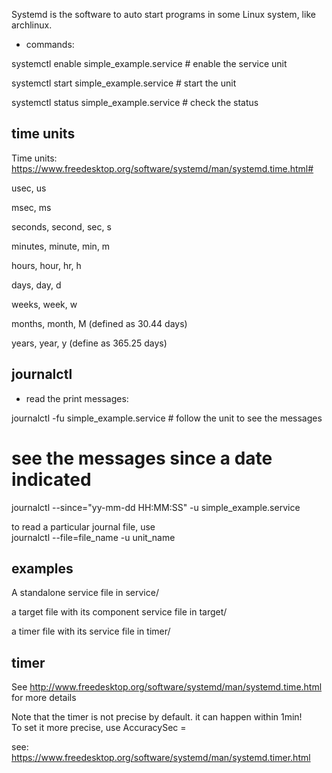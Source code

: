 Systemd is the software to auto start programs in some Linux system, like archlinux.


- commands:

systemctl enable simple_example.service		# enable the service unit

systemctl start simple_example.service		# start the unit

systemctl status simple_example.service		# check the status

time units
---------------

Time units: https://www.freedesktop.org/software/systemd/man/systemd.time.html#

usec, us

msec, ms

seconds, second, sec, s

minutes, minute, min, m

hours, hour, hr, h

days, day, d

weeks, week, w

months, month, M (defined as 30.44 days)

years, year, y (define as 365.25 days)


journalctl
--------------------

- read the print messages:

journalctl -fu simple_example.service		# follow the unit to see the messages

# see the messages since a date indicated

journalctl --since="yy-mm-dd HH:MM:SS" -u simple_example.service	


to read a particular journal file, use   
journalctl --file=file_name -u unit_name


examples
--------------------

A standalone service file in service/

a target file with its component service file in target/

a timer file with its service file in timer/


timer
--------------------------

See http://www.freedesktop.org/software/systemd/man/systemd.time.html for more details

Note that the timer is not precise by default. it can happen within 1min!  
To set it more precise, use AccuracySec =  

see: https://www.freedesktop.org/software/systemd/man/systemd.timer.html

